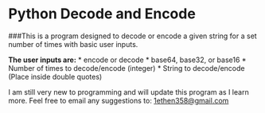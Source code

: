 # Python Decode and Encode

###This is a program designed to decode or encode a given string for a set number of times with basic user inputs.

**The user inputs are:**
    * encode or decode
    * base64, base32, or base16
    * Number of times to decode/encode (integer)
    * String to decode/encode (Place inside double quotes)

I am still very new to programming and will update this program as I learn more.
Feel free to email any suggestions to: 1ethen358@gmail.com
